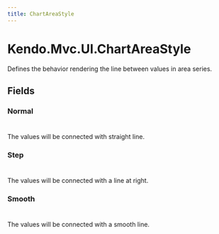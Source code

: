 ```yaml
---
title: ChartAreaStyle
---
```


# Kendo.Mvc.UI.ChartAreaStyle
Defines the behavior rendering the line between values in area series.


## Fields


### Normal
#
The values will be connected with straight line.

### Step
#
The values will be connected with a line at right.

### Smooth
#
The values will be connected with a smooth line.




